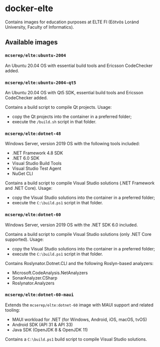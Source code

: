 # docker-elte

Contains images for education purposes at ELTE FI (Eötvös Loránd University, Faculty of Informatics).

## Available images

### `mcserep/elte:ubuntu-2004`
An Ubuntu 20.04 OS with essential build tools and Ericsson CodeChecker added.

### `mcserep/elte:ubuntu-2004-qt5`
An Ubuntu 20.04 OS with Qt5 SDK, essential build tools and Ericsson CodeChecker added.

Contains a build script to compile Qt projects. Usage:
 - copy the Qt projects into the container in a preferred folder;
 - execute the `/build.sh` script in that folder.

### `mcserep/elte:dotnet-48`
Windows Server, version 2019 OS with the following tools included:
 - .NET Framework 4.8 SDK
 - .NET 6.0 SDK
 - Visual Studio Build Tools
 - Visual Studio Test Agent
 - NuGet CLI

Contains a build script to compile Visual Studio solutions (.NET Framework and .NET Core). Usage:
 - copy the Visual Studio solutions into the container in a preferred folder;
 - execute the `C:\build.ps1` script in that folder.

### `mcserep/elte:dotnet-60`
Windows Server, version 2019 OS with the .NET SDK 6.0 included.

Contains a build script to compile Visual Studio solutions (only .NET Core supported). Usage:
 - copy the Visual Studio solutions into the container in a preferred folder;
 - execute the `C:\build.ps1` script in that folder.

 Contains Roslynator.Dotnet.CLI and the following Roslyn-based analyzers:
 - Microsoft.CodeAnalysis.NetAnalyzers
 - SonarAnalyzer.CSharp
 - Roslynator.Analyzers

### `mcserep/elte:dotnet-60-maui`
Extends the `mcserep/elte:dotnet-60` image with MAUI support and related tooling:
 - MAUI workload for .NET (for Windows, Android, iOS, macOS, tvOS)
 - Android SDK (API 31 & API 33)
 - Java SDK (OpenJDK 8 & OpenJDK 11)

Contains a `C:\build.ps1` build script to compile Visual Studio solutions.
